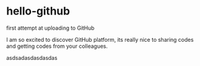 # hello-github
first attempt at uploading to GitHub

I am so excited to discover GitHub platform, its really nice to sharing codes and getting codes from your colleagues.

asdsadasdasdasdas
